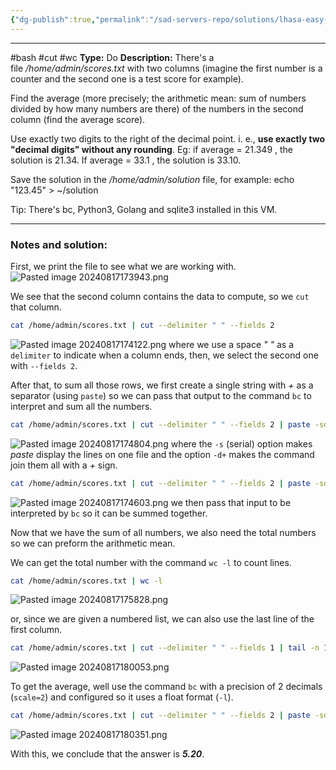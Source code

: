 ```yaml
---
{"dg-publish":true,"permalink":"/sad-servers-repo/solutions/lhasa-easy-math/","noteIcon":"1"}
---
```


---
#bash #cut #wc
**Type:** Do
**Description:** There's a file _/home/admin/scores.txt_ with two columns (imagine the first number is a counter and the second one is a test score for example).  
  
Find the average (more precisely; the arithmetic mean: sum of numbers divided by how many numbers are there) of the numbers in the second column (find the average score).  
  
Use exactly two digits to the right of the decimal point. i. e., **use exactly two "decimal digits" without any rounding**. Eg: if average = 21.349 , the solution is 21.34. If average = 33.1 , the solution is 33.10.  
  
Save the solution in the _/home/admin/solution_ file, for example: echo "123.45" > ~/solution  
  
Tip: There's bc, Python3, Golang and sqlite3 installed in this VM.

---
### Notes and solution:
First, we print the file to see what we are working with.
![Pasted image 20240817173943.png](/img/user/Sad%20Servers%20repo/Solutions/Reference%20images/Pasted%20image%2020240817173943.png)


We see that the second column contains the data to compute, so we `cut` that column.

```bash
cat /home/admin/scores.txt | cut --delimiter " " --fields 2
```
![Pasted image 20240817174122.png](/img/user/Sad%20Servers%20repo/Solutions/Reference%20images/Pasted%20image%2020240817174122.png)
where we use a space _" "_ as a `delimiter` to indicate when a column ends, then, we select the second one with `--fields 2`.


After that, to sum all those rows, we first create a single string with _+_ as a separator (using `paste`) so we can pass that output to the command `bc` to interpret and sum all the numbers.

```bash
cat /home/admin/scores.txt | cut --delimiter " " --fields 2 | paste -sd+ -
```
![Pasted image 20240817174804.png](/img/user/Sad%20Servers%20repo/Solutions/Reference%20images/Pasted%20image%2020240817174804.png)
where the `-s` (serial) option makes _paste_ display the lines on one file and the option `-d+` makes the command join them all with a _+_ sign.


```bash
cat /home/admin/scores.txt | cut --delimiter " " --fields 2 | paste -sd+ - | bc
```
![Pasted image 20240817174603.png](/img/user/Sad%20Servers%20repo/Solutions/Reference%20images/Pasted%20image%2020240817174603.png)
we then pass that input to be interpreted by `bc` so it can be summed together.


Now that we have the sum of all numbers, we also need the total numbers so we can preform the arithmetic  mean.

We can get the total number with the command `wc -l` to count lines.
```bash
cat /home/admin/scores.txt | wc -l
```
![Pasted image 20240817175828.png](/img/user/Sad%20Servers%20repo/Solutions/Reference%20images/Pasted%20image%2020240817175828.png)


or, since we are given a numbered list, we can also use the last line of the first column.

```bash
cat /home/admin/scores.txt | cut --delimiter " " --fields 1 | tail -n 1
```
![Pasted image 20240817180053.png](/img/user/Sad%20Servers%20repo/Solutions/Reference%20images/Pasted%20image%2020240817180053.png)

To get the average, well use the command `bc` with a precision of 2 decimals (`scale=2`) and configured so it uses a float format (`-l`).

```bash
cat /home/admin/scores.txt | cut --delimiter " " --fields 2 | paste -sd+ - | bc | xargs -I % sh -c "echo 'scale=2; %/100'" | bc -l
```
![Pasted image 20240817180351.png](/img/user/Sad%20Servers%20repo/Solutions/Reference%20images/Pasted%20image%2020240817180351.png)

With this, we conclude that the answer is ___5.20___.


